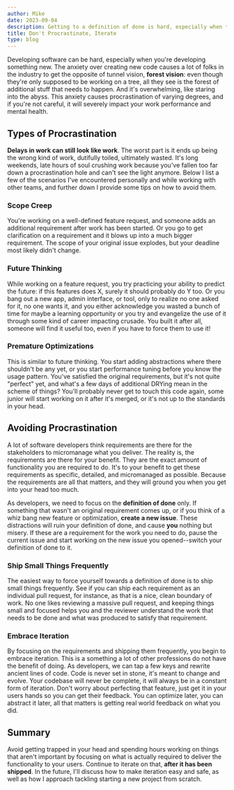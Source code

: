 ```yaml
---
author: Mike
date: 2023-09-04
description: Getting to a definition of done is hard, especially when there's a lot of work to do.
title: Don't Procrastinate, Iterate
type: blog
---
```


Developing software can be hard, especially when you're developing something new.  The anxiety over creating new code causes a lot of folks in the industry to get the opposite of tunnel vision, **forest vision**: even though they're only supposed to be working on a tree, all they see is the forest of additional stuff that needs to happen.  And it's overwhelming, like staring into the abyss.  This anxiety causes procrastination of varying degrees, and if you're not careful, it will severely impact your work performance and mental health.

## Types of Procrastination

**Delays in work can still look like work**.  The worst part is it ends up being the wrong kind of work, dutifully toiled, ultimately wasted.  It's long weekends, late hours of soul crushing work because you've fallen too far down a procrastination hole and can't see the light anymore.  Below I list a few of the scenarios I've encountered personally and while working with other teams, and further down I provide some tips on how to avoid them.

### Scope Creep

You're working on a well-defined feature request, and someone adds an additional requirement after work has been started.  Or you go to get clarification on a requirement and it blows up into a much bigger requirement.  The scope of your original issue explodes, but your deadline most likely didn't change.

### Future Thinking

While working on a feature request, you try practicing your ability to predict the future: if this features does X, surely it should probably do Y too.  Or you bang out a new app, admin interface, or tool, only to realize no one asked for it, no one wants it, and you either acknowledge you wasted a bunch of time for maybe a learning opportunity or you try and evangelize the use of it through some kind of career impacting crusade.  You built it after all, someone will find it useful too, even if you have to force them to use it!

### Premature Optimizations

This is similar to future thinking.  You start adding abstractions where there shouldn't be any yet, or you start performance tuning before you know the usage pattern.  You've satisfied the original requirements, but it's not quite "perfect" yet, and what's a few days of additional DRYing mean in the scheme of things?  You'll probably never get to touch this code again, some junior will start working on it after it's merged, or it's not up to the standards in your head.

## Avoiding Procrastination

A lot of software developers think requirements are there for the stakeholders to micromanage what you deliver.  The reality is, the requirements are there for your benefit.  They are the exact amount of functionality you are required to do.  It's to your benefit to get these requirements as specific, detailed, and micromanaged as possible.  Because the requirements are all that matters, and they will ground you when you get into your head too much.

As developers, we need to focus on the **definition of done** only.  If something that wasn't an original requirement comes up, or if you think of a whiz bang new feature or optimization, **create a new issue**.  These distractions will ruin your definition of done, and cause **you** nothing but misery.  If these are a requirement for the work you need to do, pause the current issue and start working on the new issue you opened--switch your definition of done to it.

### Ship Small Things Frequently

The easiest way to force yourself towards a definition of done is to ship small things frequently.  See if you can ship each requirement as an individual pull request, for instance, as that is a nice, clean boundary of work.  No one likes reviewing a massive pull request, and keeping things small and focused helps you and the reviewer understand the work that needs to be done and what was produced to satisfy that requirement.

### Embrace Iteration

By focusing on the requirements and shipping them frequently, you begin to embrace iteration.  This is a something a lot of other professions do not have the benefit of doing.  As developers, we can tap a few keys and rewrite ancient lines of code.  Code is never set in stone, it's meant to change and evolve.  Your codebase will never be complete, it will always be in a constant form of iteration.  Don't worry about perfecting that feature, just get it in your users hands so you can get their feedback.  You can optimize later, you can abstract it later, all that matters is getting real world feedback on what you did.

## Summary

Avoid getting trapped in your head and spending hours working on things that aren't important by focusing on what is actually required to deliver the functionality to your users.  Continue to iterate on that, **after it has been shipped**.  In the future, I'll discuss how to make iteration easy and safe, as well as how I approach tackling starting a new project from scratch.
